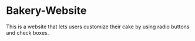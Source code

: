 # Bakery-Website
This is a website that lets users customize their cake by using radio buttons and check boxes.
